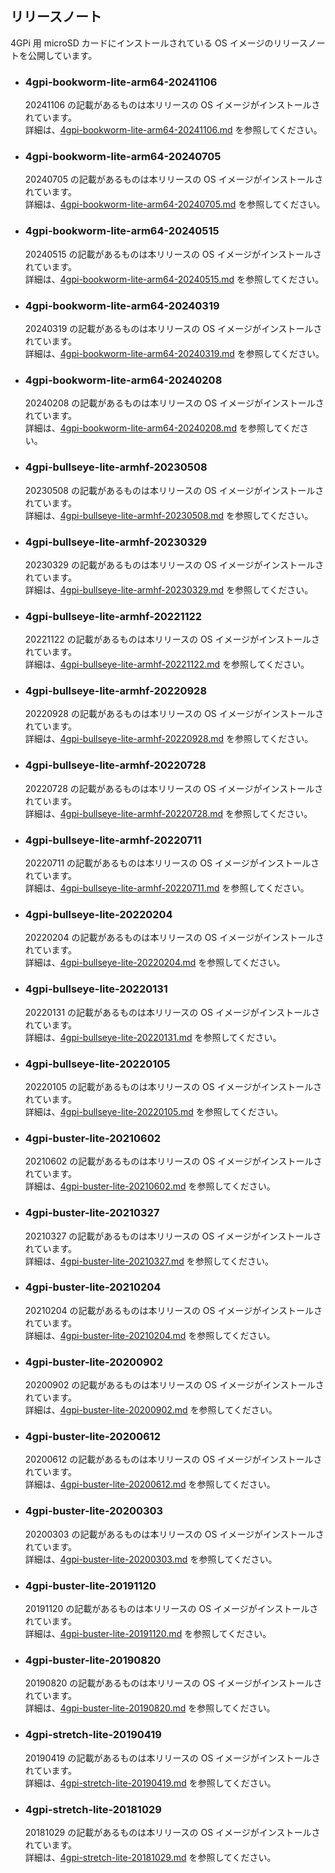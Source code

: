 ## リリースノート
4GPi 用 microSD カードにインストールされている OS イメージのリリースノートを公開しています。

* ### 4gpi-bookworm-lite-arm64-20241106
  20241106 の記載があるものは本リリースの OS イメージがインストールされています。  
  詳細は、[4gpi-bookworm-lite-arm64-20241106.md](./4gpi-bookworm-lite-arm64-20241106.md) を参照してください。

* ### 4gpi-bookworm-lite-arm64-20240705
  20240705 の記載があるものは本リリースの OS イメージがインストールされています。  
  詳細は、[4gpi-bookworm-lite-arm64-20240705.md](./4gpi-bookworm-lite-arm64-20240705.md) を参照してください。

* ### 4gpi-bookworm-lite-arm64-20240515
  20240515 の記載があるものは本リリースの OS イメージがインストールされています。  
  詳細は、[4gpi-bookworm-lite-arm64-20240515.md](./4gpi-bookworm-lite-arm64-20240515.md) を参照してください。

* ### 4gpi-bookworm-lite-arm64-20240319
  20240319 の記載があるものは本リリースの OS イメージがインストールされています。  
  詳細は、[4gpi-bookworm-lite-arm64-20240319.md](./4gpi-bookworm-lite-arm64-20240319.md) を参照してください。

* ### 4gpi-bookworm-lite-arm64-20240208
  20240208 の記載があるものは本リリースの OS イメージがインストールされています。  
  詳細は、[4gpi-bookworm-lite-arm64-20240208.md](./4gpi-bookworm-lite-arm64-20240208.md) を参照してください。

* ### 4gpi-bullseye-lite-armhf-20230508
  20230508 の記載があるものは本リリースの OS イメージがインストールされています。  
  詳細は、[4gpi-bullseye-lite-armhf-20230508.md](./4gpi-bullseye-lite-armhf-20230508.md) を参照してください。

* ### 4gpi-bullseye-lite-armhf-20230329
  20230329 の記載があるものは本リリースの OS イメージがインストールされています。  
  詳細は、[4gpi-bullseye-lite-armhf-20230329.md](./4gpi-bullseye-lite-armhf-20230329.md) を参照してください。

* ### 4gpi-bullseye-lite-armhf-20221122
  20221122 の記載があるものは本リリースの OS イメージがインストールされています。  
  詳細は、[4gpi-bullseye-lite-armhf-20221122.md](./4gpi-bullseye-lite-armhf-20221122.md) を参照してください。

* ### 4gpi-bullseye-lite-armhf-20220928
  20220928 の記載があるものは本リリースの OS イメージがインストールされています。  
  詳細は、[4gpi-bullseye-lite-armhf-20220928.md](./4gpi-bullseye-lite-armhf-20220928.md) を参照してください。

* ### 4gpi-bullseye-lite-armhf-20220728
  20220728 の記載があるものは本リリースの OS イメージがインストールされています。  
  詳細は、[4gpi-bullseye-lite-armhf-20220728.md](./4gpi-bullseye-lite-armhf-20220728.md) を参照してください。

* ### 4gpi-bullseye-lite-armhf-20220711
  20220711 の記載があるものは本リリースの OS イメージがインストールされています。  
  詳細は、[4gpi-bullseye-lite-armhf-20220711.md](./4gpi-bullseye-lite-armhf-20220711.md) を参照してください。

* ### 4gpi-bullseye-lite-20220204
  20220204 の記載があるものは本リリースの OS イメージがインストールされています。  
  詳細は、[4gpi-bullseye-lite-20220204.md](./4gpi-bullseye-lite-20220204.md) を参照してください。

* ### 4gpi-bullseye-lite-20220131
  20220131 の記載があるものは本リリースの OS イメージがインストールされています。  
  詳細は、[4gpi-bullseye-lite-20220131.md](./4gpi-bullseye-lite-20220131.md) を参照してください。

* ### 4gpi-bullseye-lite-20220105
  20220105 の記載があるものは本リリースの OS イメージがインストールされています。  
  詳細は、[4gpi-bullseye-lite-20220105.md](./4gpi-bullseye-lite-20220105.md) を参照してください。

* ### 4gpi-buster-lite-20210602
  20210602 の記載があるものは本リリースの OS イメージがインストールされています。  
  詳細は、[4gpi-buster-lite-20210602.md](./4gpi-buster-lite-20210602.md) を参照してください。

* ### 4gpi-buster-lite-20210327
  20210327 の記載があるものは本リリースの OS イメージがインストールされています。  
  詳細は、[4gpi-buster-lite-20210327.md](./4gpi-buster-lite-20210327.md) を参照してください。

* ### 4gpi-buster-lite-20210204
  20210204 の記載があるものは本リリースの OS イメージがインストールされています。  
  詳細は、[4gpi-buster-lite-20210204.md](./4gpi-buster-lite-20210204.md) を参照してください。

* ### 4gpi-buster-lite-20200902
  20200902 の記載があるものは本リリースの OS イメージがインストールされています。  
  詳細は、[4gpi-buster-lite-20200902.md](./4gpi-buster-lite-20200902.md) を参照してください。

* ### 4gpi-buster-lite-20200612
  20200612 の記載があるものは本リリースの OS イメージがインストールされています。  
  詳細は、[4gpi-buster-lite-20200612.md](./4gpi-buster-lite-20200612.md) を参照してください。

* ### 4gpi-buster-lite-20200303
  20200303 の記載があるものは本リリースの OS イメージがインストールされています。  
  詳細は、[4gpi-buster-lite-20200303.md](./4gpi-buster-lite-20200303.md) を参照してください。

* ### 4gpi-buster-lite-20191120
  20191120 の記載があるものは本リリースの OS イメージがインストールされています。  
  詳細は、[4gpi-buster-lite-20191120.md](./4gpi-buster-lite-20191120.md) を参照してください。

* ### 4gpi-buster-lite-20190820
  20190820 の記載があるものは本リリースの OS イメージがインストールされています。  
  詳細は、[4gpi-buster-lite-20190820.md](./4gpi-buster-lite-20190820.md) を参照してください。

* ### 4gpi-stretch-lite-20190419
  20190419 の記載があるものは本リリースの OS イメージがインストールされています。  
  詳細は、[4gpi-stretch-lite-20190419.md](./4gpi-stretch-lite-20190419.md) を参照してください。

* ### 4gpi-stretch-lite-20181029
  20181029 の記載があるものは本リリースの OS イメージがインストールされています。  
  詳細は、[4gpi-stretch-lite-20181029.md](./4gpi-stretch-lite-20181029.md) を参照してください。
